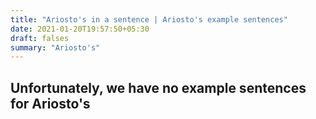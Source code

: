 ```yaml
---
title: "Ariosto's in a sentence | Ariosto's example sentences"
date: 2021-01-20T19:57:50+05:30
draft: falses
summary: "Ariosto's"
---
```

## Unfortunately, we have no example sentences for Ariosto's                 
